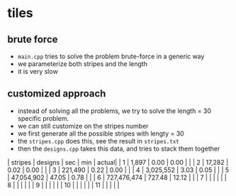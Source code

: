 # tiles


## brute force
* ```main.cpp``` tries to solve the problem brute-force in a generic way
* we parameterize both stripes and the length
* it is very slow

## customized approach
* instead of solving all the problems, we try to solve the length = 30 specific problem.
* we can still customize on the stripes number
* we first generate all the possible stripes with lengty = 30
* the ```stripes.cpp``` does this, see the result in ```stripes.txt```
* then the ```designs.cpp``` takes this data, and tries to stack them together

| stripes	| designs | 	sec     | 	min	| actual| 
| 1 	    |  1,897  | 	 0.00 	|  0.00 | 	 |
| 2 	    |  17,282 | 	 0.02 	|  0.00 	|  |
| 3 	    |  221,490 |  0.22  	|  0.00 	|  |
| 4 	    |  3,025,552 	|  3.03 |  0.05 	|  |
| 5 	    |  47,054,902 | 47.05  | 	 0.78 | 	|
| 6 	    |  727,476,474 | 727.48 |  12.12 	|  |
| 7 	    | 		       	|         |         |  |
| 8 	    | 		       	|         |         | |
| 9 	    | 		       	|         |         | |
| 10 	    | 		       	|         |         | |
| 11 	    | 		       	|         |         | |
